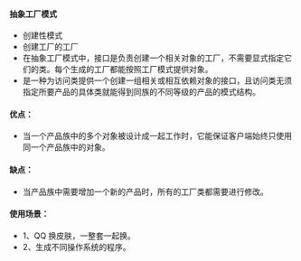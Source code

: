 #### 抽象工厂模式

- 创建性模式
- 创建工厂的工厂
- 在抽象工厂模式中，接口是负责创建一个相关对象的工厂，不需要显式指定它们的类。每个生成的工厂都能按照工厂模式提供对象。
- 是一种为访问类提供一个创建一组相关或相互依赖对象的接口，且访问类无须指定所要产品的具体类就能得到同族的不同等级的产品的模式结构。

#### 优点：
- 当一个产品族中的多个对象被设计成一起工作时，它能保证客户端始终只使用同一个产品族中的对象。

#### 缺点：
- 当产品族中需要增加一个新的产品时，所有的工厂类都需要进行修改。

#### 使用场景：

- 1、QQ 换皮肤，一整套一起换。 
- 2、生成不同操作系统的程序。
